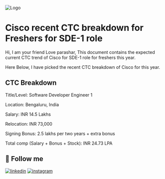
![Logo](https://logodownload.org/wp-content/uploads/2014/04/cisco-logo-16.png)



# Cisco recent CTC breakdown for Freshers for SDE-1 role

Hi, I am your friend Love parashar, This document contains the expected current CTC trend of Cisco for SDE-1 role for freshers this year.

Here Below, I have picked the recent CTC breakdown of Cisco for this year.


## CTC Breakdown


Title/Level: Software Developer Engineer 1

Location: Bengaluru, India

Salary: INR 14.5 Lakhs

Relocation: INR 73,000

Signing Bonus: 2.5 lakhs per two years + extra bonus

Total comp (Salary + Bonus + Stock): INR 24.73 LPA


## 🔗 Follow me

[![linkedin](https://img.shields.io/badge/linkedin-0A66C2?style=for-the-badge&logo=linkedin&logoColor=white)](https://www.linkedin.com/in/love-parashar-a69965219/)
[![instagram](https://img.shields.io/badge/instagram-f03c15?style=for-the-badge&logo=instagram&logoColor=white)](https://www.instagram.com/loveparashar5116/)

